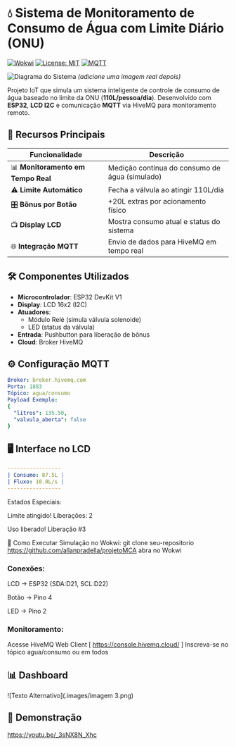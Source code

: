 # 💧 Sistema de Monitoramento de Consumo de Água com Limite Diário (ONU) 

[![Wokwi](https://img.shields.io/badge/Built%20with-Wokwi-6314E6)](https://wokwi.com)
[![License: MIT](https://img.shields.io/badge/License-MIT-yellow.svg)](https://opensource.org/licenses/MIT)
[![MQTT](https://img.shields.io/badge/Protocol-MQTT-660066)](https://mqtt.org/)

![Diagrama do Sistema](https://via.placeholder.com/800x400.png?text=Diagrama+do+Sistema+IoT+de+Água) *(adicione uma imagem real depois)*

Projeto IoT que simula um sistema inteligente de controle de consumo de água baseado no limite da ONU (**110L/pessoa/dia**). Desenvolvido com **ESP32**, **LCD I2C** e comunicação **MQTT** via HiveMQ para monitoramento remoto.

## 🌟 Recursos Principais

| Funcionalidade               | Descrição                                                                 |
|------------------------------|---------------------------------------------------------------------------|
| 📊 **Monitoramento em Tempo Real** | Medição contínua do consumo de água (simulado)                           |
| ⚠️ **Limite Automático**       | Fecha a válvula ao atingir 110L/dia                                      |
| 🎛 **Bônus por Botão**         | +20L extras por acionamento físico                                       |
| 📺 **Display LCD**            | Mostra consumo atual e status do sistema                                 |
| 🌐 **Integração MQTT**        | Envio de dados para HiveMQ em tempo real                                 |

## 🛠 Componentes Utilizados
- **Microcontrolador**: ESP32 DevKit V1
- **Display**: LCD 16x2 (I2C)
- **Atuadores**: 
  - Módulo Relé (simula válvula solenoide)
  - LED (status da válvula)
- **Entrada**: Pushbutton para liberação de bônus
- **Cloud**: Broker HiveMQ

## ⚙️ Configuração MQTT
```yaml
Broker: broker.hivemq.com
Porta: 1883
Tópico: agua/consumo
Payload Exemplo: 
{
  "litros": 135.50,
  "valvula_aberta": false
} 
```

## 🖥 Interface no LCD
```yaml
-----------------
| Consumo: 87.5L |
| Fluxo: 10.0L/s |
-----------------
```

Estados Especiais:

Limite atingido! Liberações: 2

Uso liberado! Liberação #3

🚀 Como Executar
Simulação no Wokwi:
git clone seu-repositorio https://github.com/allanpradella/projetoMCA
abra no Wokwi

### Conexões:

LCD → ESP32 (SDA:D21, SCL:D22)

Botão → Pino 4

LED → Pino 2

### Monitoramento:

Acesse HiveMQ Web Client [ https://console.hivemq.cloud/ ]
Inscreva-se no tópico agua/consumo ou em todos 

## 📊 Dashboard 
![Texto Alternativo](.images/imagem 3.png)

## 🎥 Demonstração
https://youtu.be/_3sNX8N_Xhc